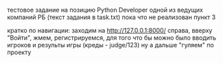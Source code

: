 ﻿
тестовое задание на позицию Python Developer одной из ведущих компаний РБ
(текст задания в task.txt)
пока что не реализован пункт 3

кратко по навигации:
заходим на http://127.0.0.1:8000/  справа, вверху "Войти", жмем, регистрируемся, для того что бы можно было вводить игроков и результы игры (креды - judge/123)
ну а  дальше "гуляем" по проекту